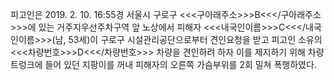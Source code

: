 피고인은 2019. 2. 10. 16:55경 서울시 구로구 <<<구아래주소>>>B<<</구아래주소>>>에 있는 거주지우선주차구역 앞 노상에서 피해자 <<<내국인이름>>>C<<</내국인이름>>>(남, 53세)이 구로구 시설관리공단으로부터 견인요청을 받고 피고인 소유의 <<<차량번호>>>D<<</차량번호>>> 차량을 견인하려 하자 이를 제지하기 위해 차량 트렁크에 들어 있던 지팡이를 꺼내 피해자의 오른쪽 가슴부위를 2회 밀쳐 폭행하였다.
